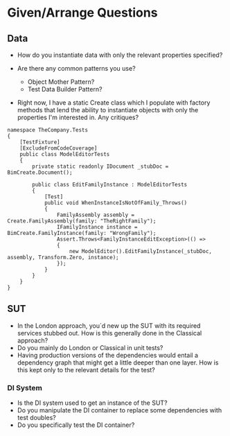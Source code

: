 # Given/Arrange Questions

## Data
- How do you instantiate data with only the relevant properties specified?
- Are there any common patterns you use?
    - Object Mother Pattern?
    - Test Data Builder Pattern?

- Right now, I have a static Create class which I populate with factory methods that lend the ability to instantiate objects with only the properties I'm interested in. Any critiques?
```
namespace TheCompany.Tests
{
    [TestFixture]
    [ExcludeFromCodeCoverage]
    public class ModelEditorTests
    {
        private static readonly IDocument _stubDoc = BimCreate.Document();

        public class EditFamilyInstance : ModelEditorTests
        {
            [Test]
            public void WhenInstanceIsNotOfFamily_Throws()
            {
                FamilyAssembly assembly = Create.FamilyAssembly(family: "TheRightFamily");
                IFamilyInstance instance = BimCreate.FamilyInstance(family: "WrongFamily");
                Assert.Throws<FamilyInstanceEditException>(() =>
                {
                    new ModelEditor().EditFamilyInstance(_stubDoc, assembly, Transform.Zero, instance);
                });
            }
        }
    }
}
```

## SUT
- In the London approach, you´d new up the SUT with its required services stubbed out. How is this generally done in the Classical approach?
- Do you mainly do London or Classical in unit tests?
- Having production versions of the dependencies would entail a dependency graph that might get a little deeper than one layer.
How is this kept only to the relevant details for the test?

### DI System
- Is the DI system used to get an instance of the SUT?
- Do you manipulate the DI container to replace some dependencies with test doubles?
- Do you specifically test the DI container?